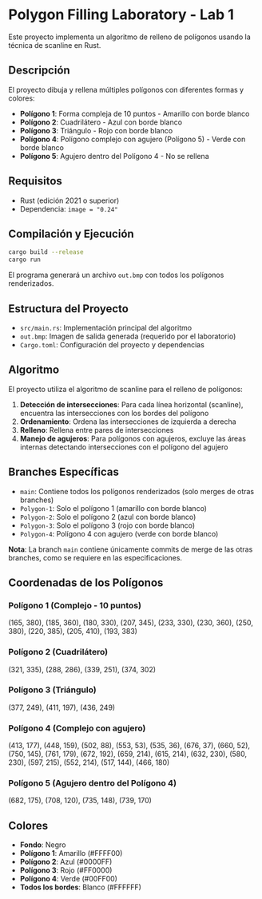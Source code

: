# Polygon Filling Laboratory - Lab 1

Este proyecto implementa un algoritmo de relleno de polígonos usando la técnica de scanline en Rust.

## Descripción

El proyecto dibuja y rellena múltiples polígonos con diferentes formas y colores:

- **Polígono 1**: Forma compleja de 10 puntos - Amarillo con borde blanco
- **Polígono 2**: Cuadrilátero - Azul con borde blanco  
- **Polígono 3**: Triángulo - Rojo con borde blanco
- **Polígono 4**: Polígono complejo con agujero (Polígono 5) - Verde con borde blanco
- **Polígono 5**: Agujero dentro del Polígono 4 - No se rellena

## Requisitos

- Rust (edición 2021 o superior)
- Dependencia: `image = "0.24"`

## Compilación y Ejecución

```bash
cargo build --release
cargo run
```

El programa generará un archivo `out.bmp` con todos los polígonos renderizados.

## Estructura del Proyecto

- `src/main.rs`: Implementación principal del algoritmo
- `out.bmp`: Imagen de salida generada (requerido por el laboratorio)
- `Cargo.toml`: Configuración del proyecto y dependencias

## Algoritmo

El proyecto utiliza el algoritmo de scanline para el relleno de polígonos:

1. **Detección de intersecciones**: Para cada línea horizontal (scanline), encuentra las intersecciones con los bordes del polígono
2. **Ordenamiento**: Ordena las intersecciones de izquierda a derecha
3. **Relleno**: Rellena entre pares de intersecciones
4. **Manejo de agujeros**: Para polígonos con agujeros, excluye las áreas internas detectando intersecciones con el polígono del agujero

## Branches Específicas

- `main`: Contiene todos los polígonos renderizados (solo merges de otras branches)
- `Polygon-1`: Solo el polígono 1 (amarillo con borde blanco)
- `Polygon-2`: Solo el polígono 2 (azul con borde blanco)
- `Polygon-3`: Solo el polígono 3 (rojo con borde blanco)  
- `Polygon-4`: Polígono 4 con agujero (verde con borde blanco)

**Nota**: La branch `main` contiene únicamente commits de merge de las otras branches, como se requiere en las especificaciones.

## Coordenadas de los Polígonos

### Polígono 1 (Complejo - 10 puntos)
(165, 380), (185, 360), (180, 330), (207, 345), (233, 330), (230, 360), (250, 380), (220, 385), (205, 410), (193, 383)

### Polígono 2 (Cuadrilátero)  
(321, 335), (288, 286), (339, 251), (374, 302)

### Polígono 3 (Triángulo)
(377, 249), (411, 197), (436, 249)

### Polígono 4 (Complejo con agujero)
(413, 177), (448, 159), (502, 88), (553, 53), (535, 36), (676, 37), (660, 52), (750, 145), (761, 179), (672, 192), (659, 214), (615, 214), (632, 230), (580, 230), (597, 215), (552, 214), (517, 144), (466, 180)

### Polígono 5 (Agujero dentro del Polígono 4)
(682, 175), (708, 120), (735, 148), (739, 170)

## Colores

- **Fondo**: Negro
- **Polígono 1**: Amarillo (#FFFF00)
- **Polígono 2**: Azul (#0000FF)
- **Polígono 3**: Rojo (#FF0000)
- **Polígono 4**: Verde (#00FF00)
- **Todos los bordes**: Blanco (#FFFFFF)
